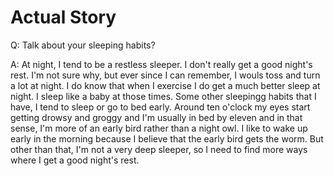 # Actual Story

Q: Talk about your sleeping habits?

A: At night, I tend to be a restless sleeper. I don't really get a good night's rest. I'm not sure why, but ever since I can
remember, I wouls toss and turn a lot at night. I do know that when I exercise I do get a much better sleep at night. I sleep
like a baby at those times. Some other sleepingg habits that I have, I tend to sleep or go to bed early. Around ten o'clock my
eyes start getting drowsy and groggy and I'm usually in bed by eleven and in that sense, I'm more of an early bird rather than
a night owl. I like to wake up early in the morning because I believe that the early bird gets the worm. But other than that,
I'm not a very deep sleeper, so I need to find more ways where I get a good night's rest. 
